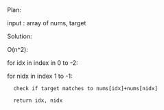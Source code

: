 ​Plan:

input : 
array of nums, target

Solution:

O(n^2):

for idx in index in 0 to -2:

  for nidx in index 1 to -1:
  
      check if target matches to nums[idx]+nums[nidx]
      
      return idx, nidx
